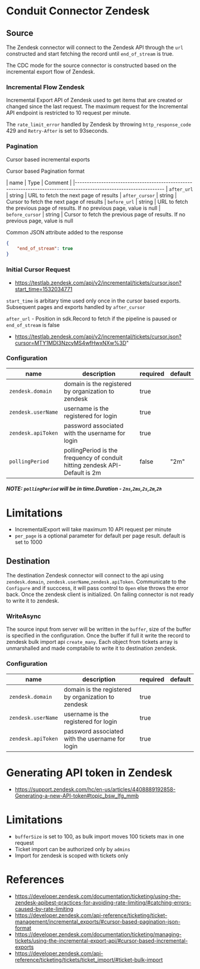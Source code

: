 # Conduit Connector Zendesk

## Source

The Zendesk connector will connect to the Zendesk API through the `url` constructed and start fetching the record until `end_of_stream` is true. 

The CDC mode for the source connector is constructed based on the incremental export flow of Zendesk. 

### Incremental Flow Zendesk

Incremental Export API of Zendesk used to get items that are created or changed since the last request.
The maximum request for the Incremental API endpoint is restricted to 10 request per minute.

The `rate_limit_error` handled by Zendesk by throwing `http_response_code` 429 and `Retry-After` is set to 93seconds.

### Pagination
Cursor based incremental exports

Cursor based Pagination format

|   name          |   Type    |  Comment                |
|-------------------------------------------------------------------------------------------------------------------
| `after_url`     |   string  |  URL to fetch the next page of results
| `after_cursor`  |   string  |  Cursor to fetch the next page of results
| `before_url`    |   string  |  URL to fetch the previous page of results. If no previous page, value is null
| `before_cursor` |   string  |  Cursor to fetch the previous page of results. If no previous page, value is null      


Common JSON attribute added to the response

``` json
{
    "end_of_stream": true
}
```
### Initial Cursor Request 

- https://testlab.zendesk.com/api/v2/incremental/tickets/cursor.json?start_time=1532034771 

`start_time` is arbitary time used only once in the cursor based exports. Subsequent pages and exports handled by `after_cursor`

`after_url` - Position in sdk.Record to fetch if the pipeline is paused or `end_of_stream` is false
- https://testlab.zendesk.com/api/v2/incremental/tickets/cursor.json?cursor=MTY1MDI3NzcyMS4wfHwxNXw%3D"

### Configuration

| name                  | description                                                                  | required | default |
| -------               | ---------------------------------------------------------------------------  | -------- | ------- |
|`zendesk.domain`       | domain is the registered by organization to zendesk                          | true     |         |
|`zendesk.userName`     | username is the registered for login                                         | true     |         |
|`zendesk.apiToken`     | password associated with the username for login                              | true     |         |
|`pollingPeriod`        | pollingPeriod is the frequency of conduit hitting zendesk API- Default is 2m | false    |  "2m"   |

##### NOTE: `pollingPeriod` will be in time.Duration - `2ns`,`2ms`,`2s`,`2m`,`2h`

# Limitations
- IncrementalExport will take maximum 10 API request per minute
- `per_page` is a optional parameter for default per page result. default is set to 1000

## Destination
The destination Zendesk connector will connect to the api using `zendesk.domain`, `zendesk.userName`,`zendesk.apiToken`. Communicate to the `Configure` and if succcess, it will pass control to `Open` else throws the error back. Once the zendesk client is initialized. On failing connector is not ready to write it to zendesk.

### WriteAsync
The source input from server will be written in the `buffer`, size of the buffer is specified in the configuration. Once the buffer if full it write the record to zendesk bulk import api `create_many`. Each object from tickets array is unmarshalled and made comptabile to write it to destination zendesk.

### Configuration
| name                  | description                                                                  | required | default |
| -------               | ---------------------------------------------------------------------------  | -------- | ------- |
|`zendesk.domain`       | domain is the registered by organization to zendesk                          | true     |         |
|`zendesk.userName`     | username is the registered for login                                         | true     |         |
|`zendesk.apiToken`     | password associated with the username for login                              | true     |         | 

# Generating API token in Zendesk
- https://support.zendesk.com/hc/en-us/articles/4408889192858-Generating-a-new-API-token#topic_bsw_lfg_mmb

# Limitations
- `bufferSize` is set to 100, as bulk import moves 100 tickets max in one request
- Ticket import can be authorized only by `admins`
- Import for zendesk is scoped with tickets only

# References

- https://developer.zendesk.com/documentation/ticketing/using-the-zendesk-apibest-practices-for-avoiding-rate-limiting/#catching-errors-caused-by-rate-limiting
- https://developer.zendesk.com/api-reference/ticketing/ticket-management/incremental_exports/#cursor-based-pagination-json-format
- https://developer.zendesk.com/documentation/ticketing/managing-tickets/using-the-incremental-export-api/#cursor-based-incremental-exports
- https://developer.zendesk.com/api-reference/ticketing/tickets/ticket_import/#ticket-bulk-import
